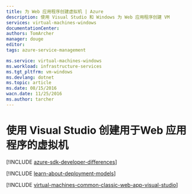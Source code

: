 ```yaml
---
title: 为 Web 应用程序创建虚拟机 | Azure
description: 使用 Visual Studio 和 Windows 为 Web 应用程序创建 VM
services: virtual-machines-windows
documentationCenter: 
authors: TomArcher
manager: douge
editor: 
tags: azure-service-management

ms.service: virtual-machines-windows
ms.workload: infrastructure-services
ms.tgt_pltfrm: vm-windows
ms.devlang: dotnet
ms.topic: article
ms.date: 08/15/2016
wacn.date: 11/25/2016
ms.author: tarcher
---
```


# 使用 Visual Studio 创建用于Web 应用程序的虚拟机

[!INCLUDE [azure-sdk-developer-differences](../../includes/azure-sdk-developer-differences.md)]

[!INCLUDE [learn-about-deployment-models](../../includes/learn-about-deployment-models-classic-include.md)]

[!INCLUDE [virtual-machines-common-classic-web-app-visual-studio](../../includes/virtual-machines-common-classic-web-app-visual-studio.md)]

<!---HONumber=Mooncake_0215_2016-->